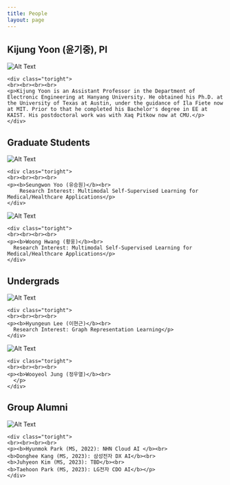 ```yaml
---
title: People
layout: page
---
```


<div class="side-by-side">
    <div class="toleft">
	<h2> Kijung Yoon (윤기중), PI</h2>
        <img class="image" src="https://kijungyoon.github.io/assets/images/profile.jpg" alt="Alt Text">
	<figcaption class="caption"></figcaption>
    </div>
	
    <div class="toright">
    <br><br><br><br>
    <p>Kijung Yoon is an Assistant Professor in the Department of Electronic Engineering at Hanyang University. He obtained his Ph.D. at the University of Texas at Austin, under the guidance of Ila Fiete now at MIT. Prior to that he completed his Bachelor's degree in EE at KAIST. His postdoctoral work was with Xaq Pitkow now at CMU.</p>
    </div>   
</div>

<div class="side-by-side">
    <div class="toleft">
	<h2>Graduate Students</h2>
	<img class="image" src="https://kijungyoon.github.io/assets/images/SeungwonYoo.png" alt="Alt Text">
	<figcaption class="caption"></figcaption>
    </div>
	
    <div class="toright">
    <br><br><br><br>
    <p><b>Seungwon Yoo (유승원)</b><br>
	    Research Interest: Multimodal Self-Supervised Learning for Medical/Healthcare Applications</p>
    </div>
</div>

<div class="side-by-side">
    <div class="toleft">
	<img class="image" src="https://kijungyoon.github.io/assets/images/WoongHwang.jpg" alt="Alt Text">
	<figcaption class="caption"></figcaption>
    </div>
	
    <div class="toright">
    <br><br><br><br>
    <p><b>Woong Hwang (황웅)</b><br>
	  Research Interest: Multimodal Self-Supervised Learning for Medical/Healthcare Applications</p>
    </div>
</div>

	
<div class="side-by-side">
    <div class="toleft">
	<h2>Undergrads</h2>
        <img class="image" src="https://kijungyoon.github.io/assets/images/HyunGeunLee.jpg" alt="Alt Text">
	<figcaption class="caption"></figcaption>
    </div>
	
    <div class="toright">
    <br><br><br><br>
    <p><b>Hyungeun Lee (이현근)</b><br>
	  Research Interest: Graph Representation Learning</p>
    </div>
</div>

<div class="side-by-side">
    <div class="toleft">
	<img class="image" src="https://kijungyoon.github.io/assets/images/WooyeolJung.jpg" alt="Alt Text">
	<figcaption class="caption"></figcaption>
    </div>
	
    <div class="toright">
    <br><br><br><br>
    <p><b>Wooyeol Jung (정우열)</b><br>
	  </p>
    </div>
</div>
	
<div class="side-by-side">
    <div class="toleft">
	<h2>Group Alumni</h2>
 	<img class="image" src="https://kijungyoon.github.io/assets/images/grad_ceremony.png" alt="Alt Text">
	<figcaption class="caption"></figcaption>
    </div>
	
    <div class="toright">
    <br><br><br><br>
    <p><b>Hyunmok Park (MS, 2022): NHN Cloud AI </b><br>
    <b>Donghee Kang (MS, 2023): 삼성전자 DX AI</b><br>
    <b>Juhyeon Kim (MS, 2023): TBD</b><br>
    <b>Taehoon Park (MS, 2023): LG전자 CDO AI</b></p>
    </div>

</div>
